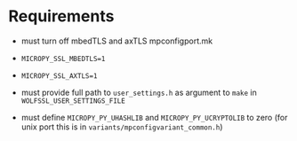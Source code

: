 
# Requirements
- must turn off mbedTLS and axTLS mpconfigport.mk

- `MICROPY_SSL_MBEDTLS=1`
- `MICROPY_SSL_AXTLS=1`

- must provide full path to `user_settings.h` as argument to `make` in `WOLFSSL_USER_SETTINGS_FILE` 

- must define `MICROPY_PY_UHASHLIB` and `MICROPY_PY_UCRYPTOLIB` to zero (for unix port this is in `variants/mpconfigvariant_common.h`)

